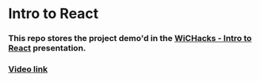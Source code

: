 # Intro to React

### This repo stores the project demo'd in the [WiCHacks - Intro to React](https://docs.google.com/presentation/d/1bZZG9nhFJdqFqCuF-Fzr84Tv-dtuQV1yzcW6Cw95Shs/edit?usp=sharing) presentation.
### [Video link](https://drive.google.com/file/d/1gTzRXlooBcgqw9HUEsvwxmPtdK_S53ar/view?usp=sharing)
